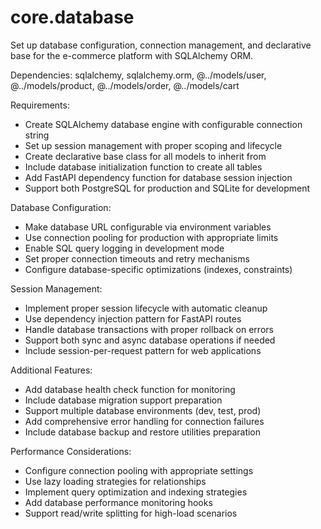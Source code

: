# core.database

Set up database configuration, connection management, and declarative base for the e-commerce platform with SQLAlchemy ORM.

Dependencies: sqlalchemy, sqlalchemy.orm, @../models/user, @../models/product, @../models/order, @../models/cart

Requirements:
- Create SQLAlchemy database engine with configurable connection string
- Set up session management with proper scoping and lifecycle
- Create declarative base class for all models to inherit from
- Include database initialization function to create all tables
- Add FastAPI dependency function for database session injection
- Support both PostgreSQL for production and SQLite for development

Database Configuration:
- Make database URL configurable via environment variables
- Use connection pooling for production with appropriate limits
- Enable SQL query logging in development mode
- Set proper connection timeouts and retry mechanisms
- Configure database-specific optimizations (indexes, constraints)

Session Management:
- Implement proper session lifecycle with automatic cleanup
- Use dependency injection pattern for FastAPI routes
- Handle database transactions with proper rollback on errors
- Support both sync and async database operations if needed
- Include session-per-request pattern for web applications

Additional Features:
- Add database health check function for monitoring
- Include database migration support preparation
- Support multiple database environments (dev, test, prod)
- Add comprehensive error handling for connection failures
- Include database backup and restore utilities preparation

Performance Considerations:
- Configure connection pooling with appropriate settings
- Use lazy loading strategies for relationships
- Implement query optimization and indexing strategies
- Add database performance monitoring hooks
- Support read/write splitting for high-load scenarios